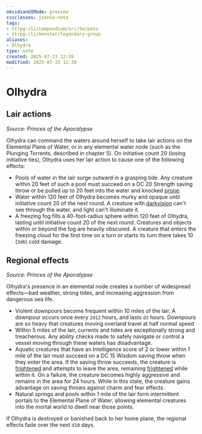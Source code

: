 ```yaml
---
obsidianUIMode: preview
cssclasses: json5e-note
tags:
- ttrpg-cli/compendium/src/5e/pota
- ttrpg-cli/monster/legendary-group
aliases:
- Olhydra
type: note
created: 2025-07-23 12:39
modified: 2025-07-23 12:39
---
```

# Olhydra

## Lair actions
_Source: Princes of the Apocalypse_

Olhydra can command the waters around herself to take lair actions on the Elemental Plane of Water, or in any elemental water node (such as the Plunging Torrents, described in chapter 5). On initiative count 20 (losing initiative ties), Olhydra uses her lair action to cause one of the following effects:

- Pools of water in the lair surge outward in a grasping tide. Any creature within 20 feet of such a pool must succeed on a DC 20 Strength saving throw or be pulled up to 20 feet into the water and knocked [prone](/03_Mechanics/CLI/conditions.md#Prone).  
- Water within 120 feet of Olhydra becomes murky and opaque until initiative count 20 of the next round. A creature with [darkvision](/03_Mechanics/CLI/senses.md#Darkvision) can't see through the water, and light can't illuminate it.  
- A freezing fog fills a 40-foot-radius sphere within 120 feet of Olhydra, lasting until initiative count 20 of the next round. Creatures and objects within or beyond the fog are heavily obscured. A creature that enters the freezing cloud for the first time on a turn or starts its turn there takes 10 (`3d6`) cold damage.  

## Regional effects
_Source: Princes of the Apocalypse_

Olhydra's presence in an elemental node creates a number of widespread effects—bad weather, strong tides, and increasing aggression from dangerous sea life.

- Violent downpours become frequent within 10 miles of the lair. A downpour occurs once every `2d12` hours, and lasts `d3` hours. Downpours are so heavy that creatures moving overland travel at half normal speed  
- Within 5 miles of the lair, currents and tides are exceptionally strong and treacherous. Any ability checks made to safely navigate or control a vessel moving through these waters has disadvantage.  
- Aquatic creatures that have an Intelligence score of 2 or lower within 1 mile of the lair must succeed on a DC 15 Wisdom saving throw when they enter the area. If the saving throw succeeds, the creature is [frightened](/03_Mechanics/CLI/conditions.md#Frightened) and attempts to leave the area, remaining [frightened](/03_Mechanics/CLI/conditions.md#Frightened) while within it. On a failure, the creature becomes highly aggressive and remains in the area for 24 hours. While in this state, the creature gains advantage on saving throws against charm and fear effects.  
- Natural springs and pools within 1 mile of the lair form intermittent portals to the Elemental Plane of Water, allowing elemental creatures into the mortal world to dwell near those points.  

If Olhydra is destroyed or banished back to her home plane, the regional effects fade over the next `d10` days.